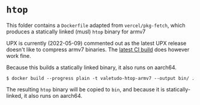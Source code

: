 # `htop`

This folder contains a `Dockerfile` adapted from `vercel/pkg-fetch`, which produces
a statically linked (musl) `htop` binary for armv7

UPX is currently (2022-05-09) commented out as the latest UPX release doesn't
like to compress armv7 binaries. The [latest CI build](https://github.com/upx/upx/actions)
does however work fine.

Because this builds a statically linked binary, it also runs on aarch64.

```
$ docker build --progress plain -t valetudo-htop-armv7 --output bin/ .
```

The resulting `htop` binary will be copied to `bin`, and because it is
statically-linked, it also runs on aarch64.
